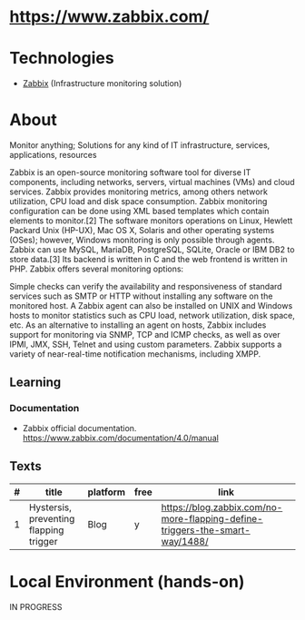 # https://www.zabbix.com/

# Technologies
* [Zabbix](https://www.zabbix.com/) (Infrastructure monitoring solution)


# About
Monitor anything; Solutions for any kind of IT infrastructure, services, applications, resources

Zabbix is an open-source monitoring software tool for diverse IT components, including networks, servers, virtual machines (VMs) and cloud services. Zabbix provides monitoring metrics, among others network utilization, CPU load and disk space consumption. Zabbix monitoring configuration can be done using XML based templates which contain elements to monitor.[2] The software monitors operations on Linux, Hewlett Packard Unix (HP-UX), Mac OS X, Solaris and other operating systems (OSes); however, Windows monitoring is only possible through agents. Zabbix can use MySQL, MariaDB, PostgreSQL, SQLite, Oracle or IBM DB2 to store data.[3] Its backend is written in C and the web frontend is written in PHP. Zabbix offers several monitoring options:

Simple checks can verify the availability and responsiveness of standard services such as SMTP or HTTP without installing any software on the monitored host.
A Zabbix agent can also be installed on UNIX and Windows hosts to monitor statistics such as CPU load, network utilization, disk space, etc.
As an alternative to installing an agent on hosts, Zabbix includes support for monitoring via SNMP, TCP and ICMP checks, as well as over IPMI, JMX, SSH, Telnet and using custom parameters. Zabbix supports a variety of near-real-time notification mechanisms, including XMPP.

## Learning
### Documentation
* Zabbix official documentation.
https://www.zabbix.com/documentation/4.0/manual

## Texts
\#  | title | platform | free | link
-|--------|-----|---|---------
1 | Hystersis, preventing flapping trigger | Blog | y |  https://blog.zabbix.com/no-more-flapping-define-triggers-the-smart-way/1488/

# Local Environment (hands-on)

IN PROGRESS
